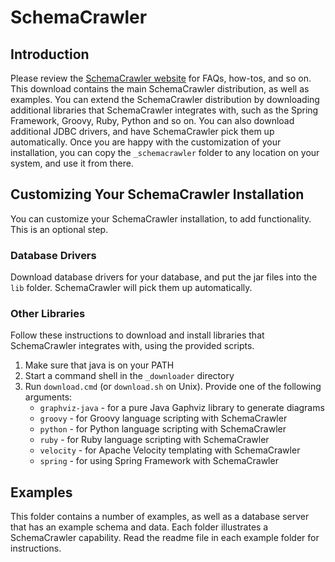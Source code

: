 # SchemaCrawler

## Introduction

Please review the [SchemaCrawler 
website](http://www.schemacrawler.com/) for FAQs, how-tos, and 
so on. This download contains the main SchemaCrawler distribution, as 
well as examples. You can extend the SchemaCrawler distribution by 
downloading additional libraries that SchemaCrawler integrates with, 
such as the Spring Framework, Groovy, Ruby, Python and so on. You can 
also download additional JDBC drivers, and have SchemaCrawler pick them 
up automatically. Once you are happy with the customization of your 
installation, you can copy the `_schemacrawler` folder to any location 
on your system, and use it from there.

## Customizing Your SchemaCrawler Installation

You can customize your SchemaCrawler installation, to add functionality.
This is an optional step.

### Database Drivers
Download database drivers for your database, and put the jar files into
the `lib` folder. SchemaCrawler will pick them up automatically.

### Other Libraries
Follow these instructions to download and install libraries that
SchemaCrawler integrates with, using the provided scripts.

1. Make sure that java is on your PATH
2. Start a command shell in the `_downloader` directory 
3. Run `download.cmd` (or `download.sh` on Unix). 
   Provide one of the following arguments:    
    - `graphviz-java` - for a pure Java Gaphviz library to generate diagrams
    - `groovy` - for Groovy language scripting with SchemaCrawler
    - `python` - for Python language scripting with SchemaCrawler
    - `ruby` - for Ruby language scripting with SchemaCrawler
    - `velocity` - for Apache Velocity templating with SchemaCrawler
    - `spring` - for using Spring Framework with SchemaCrawler

## Examples
This folder contains a number of examples, as well as a database server that
has an example schema and data. Each folder illustrates a SchemaCrawler
capability. Read the readme file in each example folder for instructions.
